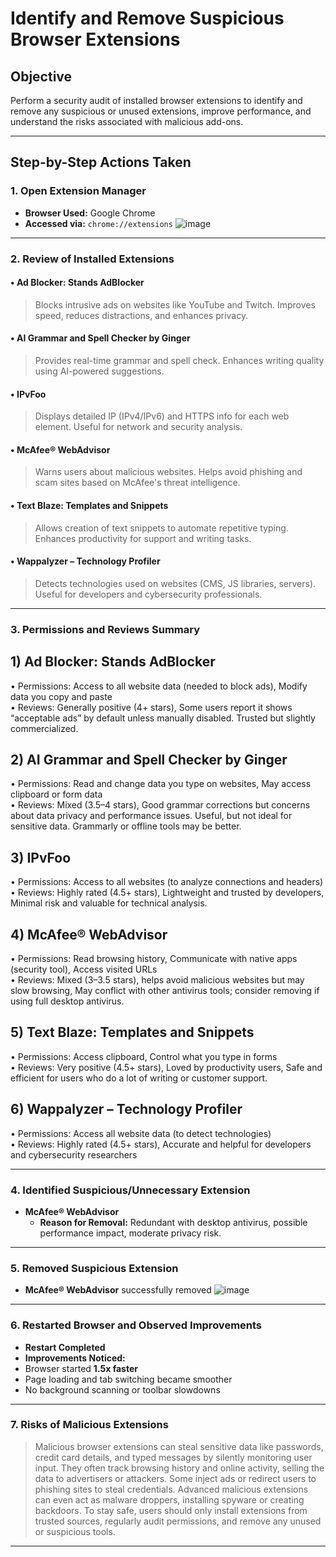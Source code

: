 #   Identify and Remove Suspicious Browser Extensions

##  Objective
Perform a security audit of installed browser extensions to identify and remove any suspicious or unused extensions, improve performance, and understand the risks associated with malicious add-ons.

---

##  Step-by-Step Actions Taken

### 1. Open Extension Manager
- **Browser Used:** Google Chrome
- **Accessed via:** `chrome://extensions`
  ![image](https://github.com/user-attachments/assets/0cf57856-0feb-4dea-b0b2-51aa6ee0bee4)


---

### 2. Review of Installed Extensions

#### • Ad Blocker: Stands AdBlocker
> Blocks intrusive ads on websites like YouTube and Twitch. Improves speed, reduces distractions, and enhances privacy.

#### • AI Grammar and Spell Checker by Ginger
> Provides real-time grammar and spell check. Enhances writing quality using AI-powered suggestions.

#### • IPvFoo
> Displays detailed IP (IPv4/IPv6) and HTTPS info for each web element. Useful for network and security analysis.

#### • McAfee® WebAdvisor
> Warns users about malicious websites. Helps avoid phishing and scam sites based on McAfee's threat intelligence.

#### • Text Blaze: Templates and Snippets
> Allows creation of text snippets to automate repetitive typing. Enhances productivity for support and writing tasks.

#### • Wappalyzer – Technology Profiler
> Detects technologies used on websites (CMS, JS libraries, servers). Useful for developers and cybersecurity professionals.

---

### 3. Permissions and Reviews Summary


## 1) Ad Blocker: Stands AdBlocker
• Permissions: Access to all website data (needed to block ads), Modify data you copy and paste  
• Reviews: Generally positive (4+ stars), Some users report it shows “acceptable ads” by default unless manually disabled. Trusted but slightly commercialized.

## 2) AI Grammar and Spell Checker by Ginger
• Permissions: Read and change data you type on websites, May access clipboard or form data  
• Reviews: Mixed (3.5–4 stars), Good grammar corrections but concerns about data privacy and performance issues. Useful, but not ideal for sensitive data. Grammarly or offline tools may be better.

## 3) IPvFoo
• Permissions: Access to all websites (to analyze connections and headers)  
• Reviews: Highly rated (4.5+ stars), Lightweight and trusted by developers, Minimal risk and valuable for technical analysis.

## 4) McAfee® WebAdvisor
• Permissions: Read browsing history, Communicate with native apps (security tool), Access visited URLs  
• Reviews: Mixed (3–3.5 stars), helps avoid malicious websites but may slow browsing, May conflict with other antivirus tools; consider removing if using full desktop antivirus.

## 5) Text Blaze: Templates and Snippets
• Permissions: Access clipboard, Control what you type in forms  
• Reviews: Very positive (4.5+ stars), Loved by productivity users, Safe and efficient for users who do a lot of writing or customer support.

## 6) Wappalyzer – Technology Profiler
• Permissions: Access all website data (to detect technologies)  
• Reviews: Highly rated (4.5+ stars), Accurate and helpful for developers and cybersecurity researchers



---

### 4. Identified Suspicious/Unnecessary Extension

- **McAfee® WebAdvisor**
  - **Reason for Removal:** Redundant with desktop antivirus, possible performance impact, moderate privacy risk.

---

### 5. Removed Suspicious Extension

-  **McAfee® WebAdvisor** successfully removed
![image](https://github.com/user-attachments/assets/d31a6fbf-483c-417e-9b59-6453c3778de5)

---

### 6. Restarted Browser and Observed Improvements

-  **Restart Completed**
-  **Improvements Noticed:**
  - Browser started **1.5x faster**
  - Page loading and tab switching became smoother
  - No background scanning or toolbar slowdowns

---

### 7. Risks of Malicious Extensions

> Malicious browser extensions can steal sensitive data like passwords, credit card details, and typed messages by silently monitoring user input. They often track browsing history and online activity, selling the data to advertisers or attackers. Some inject ads or redirect users to phishing sites to steal credentials. Advanced malicious extensions can even act as malware droppers, installing spyware or creating backdoors. To stay safe, users should only install extensions from trusted sources, regularly audit permissions, and remove any unused or suspicious tools.



---
